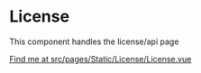 # License

This component handles the license/api page

[Find me at src/pages/Static/License/License.vue](https://github.com/FAIRsharing/fairsharing.github.io/tree/moreWorkflowTest/src/pages/Static/License/License.vue)